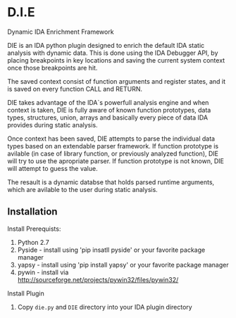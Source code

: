 D.I.E
=====
Dynamic IDA Enrichment Framework

DIE is an IDA python plugin designed to enrich the default IDA static analysis with dynamic data.
This is done using the IDA Debugger API, by placing breakpoints in key locations and saving the current system context once those breakpoints are hit.

The saved context consist of function arguments and register states, and it is saved on every function CALL and RETURN.

DIE takes advantage of the IDA`s powerfull analysis engine and when context is taken, DIE is fully aware of known function prototypes, data types, structures, union, arrays and basically every piece of data IDA provides during static analysis.

Once context has been saved, DIE attempts to parse the individual data types based on an extendable parser framework.
If function prototype is avilable (in case of library function, or previously analyzed function),  DIE will try to use the apropriate parser.
If function prototype is not known, DIE will attempt to guess the value.

The resault is a dynamic databse that holds parsed runtime arguments, which are avilable to the user during static analysis.

Installation
------------

Install Prerequists:
1. Python 2.7
2. Pyside  - install using 'pip insatll pyside' or your favorite package manager
3. yapsy   - install using 'pip install yapsy' or your favorite package manager
4. pywin   - install via http://sourceforge.net/projects/pywin32/files/pywin32/

Install Plugin
1. Copy `die.py` and `DIE` directory into your IDA plugin directory 


